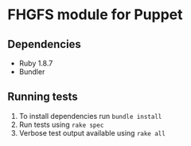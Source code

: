 # FHGFS module for Puppet

## Dependencies

* Ruby 1.8.7
* Bundler

## Running tests

1. To install dependencies run `bundle install`
2. Run tests using `rake spec`
3. Verbose test output available using `rake all`

